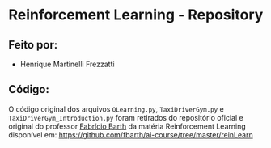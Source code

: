# Reinforcement Learning - Repository

## Feito por:
- Henrique Martinelli Frezzatti

## Código:
O código original dos arquivos ```QLearning.py```, ```TaxiDriverGym.py``` e ```TaxiDriverGym_Introduction.py``` foram retirados do repositório oficial e original do professor [Fabrício Barth](https://github.com/fbarth) da matéria Reinforcement Learning disponível em: https://github.com/fbarth/ai-course/tree/master/reinLearn
